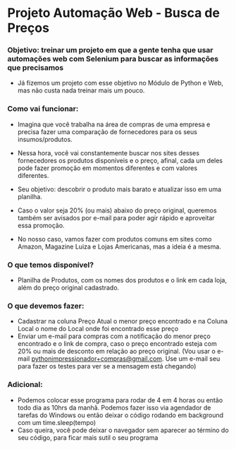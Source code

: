 # Projeto Automação Web - Busca de Preços

### Objetivo: treinar um projeto em que a gente tenha que usar automações web com Selenium para buscar as informações que precisamos

- Já fizemos um projeto com esse objetivo no Módulo de Python e Web, mas não custa nada treinar mais um pouco.

### Como vai funcionar:

- Imagina que você trabalha na área de compras de uma empresa e precisa fazer uma comparação de fornecedores para os seus insumos/produtos.

- Nessa hora, você vai constantemente buscar nos sites desses fornecedores os produtos disponíveis e o preço, afinal, cada um deles pode fazer promoção em momentos diferentes e com valores diferentes.

- Seu objetivo: descobrir o produto mais barato e atualizar isso em uma planilha.
- Caso o valor seja 20% (ou mais) abaixo do preço original, queremos também ser avisados por e-mail para poder agir rápido e aproveitar essa promoção.

- No nosso caso, vamos fazer com produtos comuns em sites como Amazon, Magazine Luiza e Lojas Americanas, mas a ideia é a mesma.

### O que temos disponível?

- Planilha de Produtos, com os nomes dos produtos e o link em cada loja, além do preço original cadastrado.

### O que devemos fazer:

- Cadastrar na coluna Preço Atual o menor preço encontrado e na Coluna Local o nome do Local onde foi encontrado esse preço
- Enviar um e-mail para compras com a notificação do menor preço encontrado e o link de compra, caso o preço encontrado esteja com 20% ou mais de desconto em relação ao preço original. (Vou usar o e-mail pythonimpressionador+compras@gmail.com. Use um e-mail seu para fazer os testes para ver se a mensagem está chegando)

### Adicional:

- Podemos colocar esse programa para rodar de 4 em 4 horas ou então todo dia as 10hrs da manhã. Podemos fazer isso via agendador de tarefas do Windows ou então deixar o código rodando em background com um time.sleep(tempo)
- Caso queira, você pode deixar o navegador sem aparecer ao término do seu código, para ficar mais sutil o seu programa